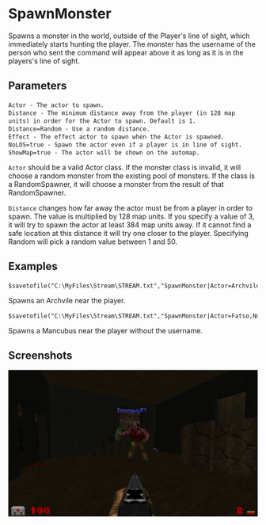 # SpawnMonster

Spawns a monster in the world, outside of the Player's line of sight, which immediately starts hunting the player. The monster has the username of the person who sent the command will appear above it as long as it is in the players's line of sight.

## Parameters
```
Actor - The actor to spawn.
Distance - The minimum distance away from the player (in 128 map units) in order for the Actor to spawn. Default is 1.
Distance=Random - Use a random distance.
Effect - The effect actor to spawn when the Actor is spawned.
NoLOS=true - Spawn the actor even if a player is in line of sight.
ShowMap=true - The actor will be shown on the automap.
```

`Actor` should be a valid Actor class. If the monster class is invalid, it will choose a random monster from the existing pool of monsters.
If the class is a RandomSpawner, it will choose a monster from the result of that RandomSpawner.

`Distance` changes how far away the actor must be from a player in order to spawn. The value is multiplied by 128 map units. If you specify a value of 3, it will try to spawn the actor at least 384 map units away. If it cannot find a safe location at this distance it will try one closer to the player. Specifying Random will pick a random value between 1 and 50.

## Examples

```
$savetofile("C:\MyFiles\Stream\STREAM.txt","SpawnMonster|Actor=Archvile|$username|$dummyormsg")
```
Spawns an Archvile near the player.

```
$savetofile("C:\MyFiles\Stream\STREAM.txt","SpawnMonster|Actor=Fatso,NoName=true|$username|$dummyormsg")
```
Spawns a Mancubus near the player without the username.

## Screenshots

![screenshot_spawnmonster](../screenshots/screenshot_spawnmonster.png)

